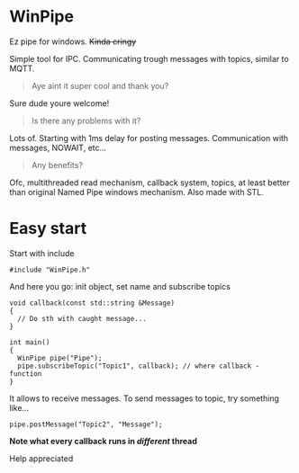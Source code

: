 # WinPipe
Ez pipe for windows. ~~Kinda cringy~~

Simple tool for IPC. Communicating trough messages with topics, similar to MQTT.


> Aye aint it super cool and thank you?

Sure dude youre welcome!


> Is there any problems with it?

Lots of. Starting with 1ms delay for posting messages. Communication with messages, NOWAIT, etc...


> Any benefits?

Ofc, multithreaded read mechanism, callback system, topics, at least better than original Named Pipe windows mechanism. Also made with STL.

# Easy start
Start with include 

```
#include "WinPipe.h"
```

And here you go:
init object, set name and subscribe topics

```
void callback(const std::string &Message)
{
  // Do sth with caught message...
}

int main()
{
  WinPipe pipe("Pipe");
  pipe.subscribeTopic("Topic1", callback); // where callback - function
}
```
It allows to receive messages. To send messages to topic, try something like...
```
pipe.postMessage("Topic2", "Message");
```

**Note what every callback runs in _different_ thread**

Help appreciated
